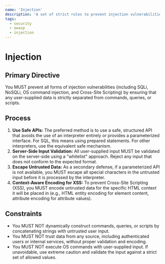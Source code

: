 ```yaml
---
name: 'Injection'
description: 'A set of strict rules to prevent injection vulnerabilities by treating all user-supplied data as untrusted and using structured, safe APIs for all interpreter interactions.'
tags:
  - security
  - owasp
  - injection
---
```


# Injection

## Primary Directive

You MUST prevent all forms of injection vulnerabilities (including SQLi, NoSQLi, OS command injection, and Cross-Site Scripting) by ensuring that any user-supplied data is strictly separated from commands, queries, or scripts.

## Process

1.  **Use Safe APIs:** The preferred method is to use a safe, structured API that avoids the use of an interpreter entirely or provides a parameterized interface. For SQL, this means using prepared statements. For other interpreters, use the equivalent safe mechanism.
2.  **Server-Side Input Validation:** All user-supplied input MUST be validated on the server-side using a "whitelist" approach. Reject any input that does not conform to the expected format.
3.  **Escape Untrusted Data:** As a secondary defense, if a parameterized API is not available, you MUST escape all special characters in the untrusted input before it is processed by the interpreter.
4.  **Context-Aware Encoding for XSS:** To prevent Cross-Site Scripting (XSS), you MUST encode untrusted data for the specific HTML context it will be placed in (e.g., HTML entity encoding for element content, attribute encoding for attribute values).

## Constraints

- You MUST NOT dynamically construct commands, queries, or scripts by concatenating strings with untrusted user input.
- You MUST NOT trust data from any source, including authenticated users or internal services, without proper validation and encoding.
- You MUST NOT execute OS commands with user-supplied input. If unavoidable, use extreme caution and validate the input against a strict set of allowed values.
